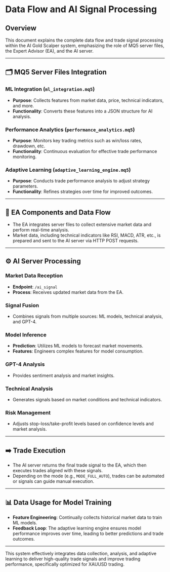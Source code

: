 # Data Flow and AI Signal Processing

## Overview

This document explains the complete data flow and trade signal processing within the AI Gold Scalper system, emphasizing the role of MQ5 server files, the Expert Advisor (EA), and the AI server.

---

## 🗂 MQ5 Server Files Integration

### ML Integration (`ml_integration.mq5`)
- **Purpose**: Collects features from market data, price, technical indicators, and more.
- **Functionality**: Converts these features into a JSON structure for AI analysis.

### Performance Analytics (`performance_analytics.mq5`)
- **Purpose**: Monitors key trading metrics such as win/loss rates, drawdown, etc.
- **Functionality**: Continuous evaluation for effective trade performance monitoring.

### Adaptive Learning (`adaptive_learning_engine.mq5`)
- **Purpose**: Conducts trade performance analysis to adjust strategy parameters.
- **Functionality**: Refines strategies over time for improved outcomes.

---

## 🔀 EA Components and Data Flow

- The EA integrates server files to collect extensive market data and perform real-time analysis.
- Market data, including technical indicators like RSI, MACD, ATR, etc., is prepared and sent to the AI server via HTTP POST requests.

---

## ⚙️ AI Server Processing

### Market Data Reception
- **Endpoint**: `/ai_signal`
- **Process**: Receives updated market data from the EA.

### Signal Fusion
- Combines signals from multiple sources: ML models, technical analysis, and GPT-4.

### Model Inference
- **Prediction**: Utilizes ML models to forecast market movements.
- **Features**: Engineers complex features for model consumption.

### GPT-4 Analysis
- Provides sentiment analysis and market insights.

### Technical Analysis
- Generates signals based on market conditions and technical indicators.

### Risk Management
- Adjusts stop-loss/take-profit levels based on confidence levels and market analysis.

---

## ➡️ Trade Execution

- The AI server returns the final trade signal to the EA, which then executes trades aligned with these signals.
- Depending on the mode (e.g., `MODE_FULL_AUTO`), trades can be automated or signals can guide manual execution.

---

## 📊 Data Usage for Model Training

- **Feature Engineering**: Continually collects historical market data to train ML models.
- **Feedback Loop**: The adaptive learning engine ensures model performance improves over time, leading to better predictions and trade outcomes.

---

This system effectively integrates data collection, analysis, and adaptive learning to deliver high-quality trade signals and improve trading performance, specifically optimized for XAUUSD trading.
